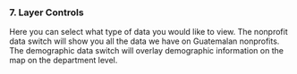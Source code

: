 ### 7. Layer Controls

Here you can select what type of data you would like to view. The nonprofit data switch will show you all the data we have on Guatemalan nonprofits. The demographic data switch will overlay demographic information on the map on the department level. 